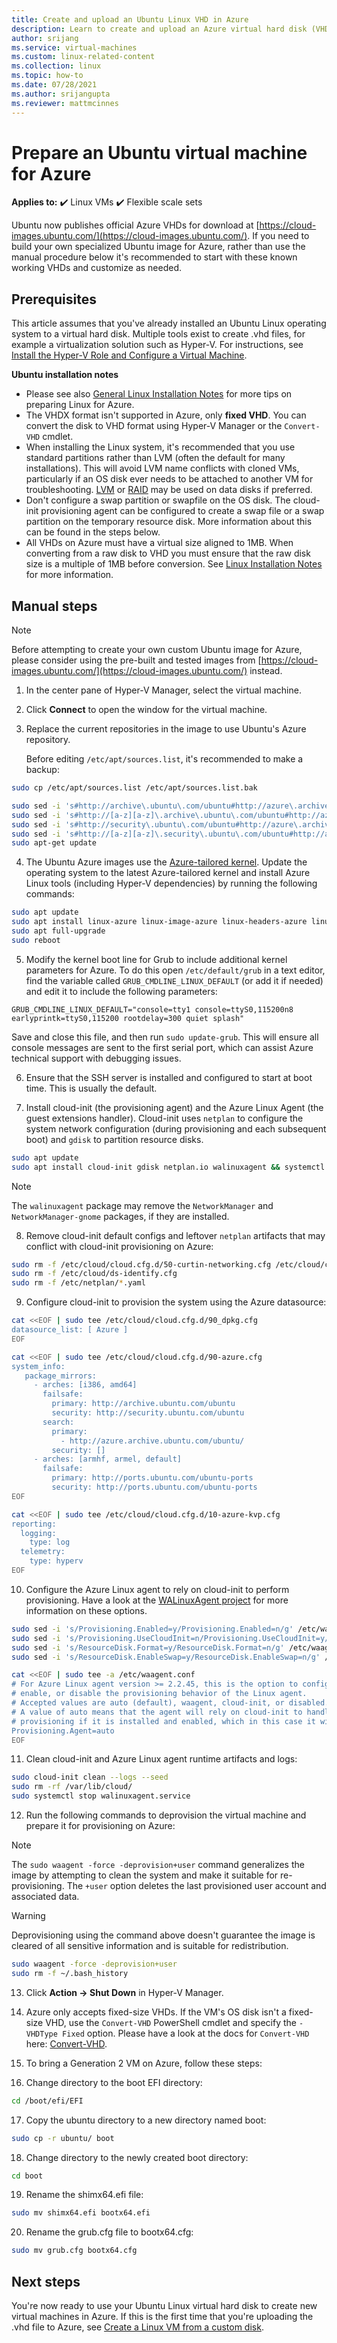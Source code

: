 ```yaml
---
title: Create and upload an Ubuntu Linux VHD in Azure
description: Learn to create and upload an Azure virtual hard disk (VHD) that contains an Ubuntu Linux operating system.
author: srijang
ms.service: virtual-machines
ms.custom: linux-related-content
ms.collection: linux
ms.topic: how-to
ms.date: 07/28/2021
ms.author: srijangupta
ms.reviewer: mattmcinnes
---
```

# Prepare an Ubuntu virtual machine for Azure

**Applies to:** :heavy_check_mark: Linux VMs :heavy_check_mark: Flexible scale sets

Ubuntu now publishes official Azure VHDs for download at [https://cloud-images.ubuntu.com/](https://cloud-images.ubuntu.com/). If you need to build your own specialized Ubuntu image for Azure, rather than use the manual procedure below it's recommended to start with these known working VHDs and customize as needed.

## Prerequisites
This article assumes that you've already installed an Ubuntu Linux operating system to a virtual hard disk. Multiple tools exist to create .vhd files, for example a virtualization solution such as Hyper-V. For instructions, see [Install the Hyper-V Role and Configure a Virtual Machine](/previous-versions/windows/it-pro/windows-server-2012-R2-and-2012/hh846766(v=ws.11)).

**Ubuntu installation notes**

* Please see also [General Linux Installation Notes](create-upload-generic.md#general-linux-installation-notes) for more tips on preparing Linux for Azure.
* The VHDX format isn't supported in Azure, only **fixed VHD**.  You can convert the disk to VHD format using Hyper-V Manager or the `Convert-VHD` cmdlet.
* When installing the Linux system, it's recommended that you use standard partitions rather than LVM (often the default for many installations). This will avoid LVM name conflicts with cloned VMs, particularly if an OS disk ever needs to be attached to another VM for troubleshooting. [LVM](/previous-versions/azure/virtual-machines/linux/configure-lvm) or [RAID](/previous-versions/azure/virtual-machines/linux/configure-raid) may be used on data disks if preferred.
* Don't configure a swap partition or swapfile on the OS disk. The cloud-init provisioning agent can be configured to create a swap file or a swap partition on the temporary resource disk. More information about this can be found in the steps below.
* All VHDs on Azure must have a virtual size aligned to 1MB. When converting from a raw disk to VHD you must ensure that the raw disk size is a multiple of 1MB before conversion. See [Linux Installation Notes](create-upload-generic.md#general-linux-installation-notes) for more information.

## Manual steps

> [!NOTE]
> Before attempting to create your own custom Ubuntu image for Azure, please consider using the pre-built and tested images from [https://cloud-images.ubuntu.com/](https://cloud-images.ubuntu.com/) instead.
>


1. In the center pane of Hyper-V Manager, select the virtual machine.

2. Click **Connect** to open the window for the virtual machine.

3. Replace the current repositories in the image to use Ubuntu's Azure repository.

    Before editing `/etc/apt/sources.list`, it's recommended to make a backup:

```bash
sudo cp /etc/apt/sources.list /etc/apt/sources.list.bak
```

```bash
sudo sed -i 's#http://archive\.ubuntu\.com/ubuntu#http://azure\.archive\.ubuntu\.com/ubuntu#g' /etc/apt/sources.list
sudo sed -i 's#http://[a-z][a-z]\.archive\.ubuntu\.com/ubuntu#http://azure\.archive\.ubuntu\.com/ubuntu#g' /etc/apt/sources.list
sudo sed -i 's#http://security\.ubuntu\.com/ubuntu#http://azure\.archive\.ubuntu\.com/ubuntu#g' /etc/apt/sources.list
sudo sed -i 's#http://[a-z][a-z]\.security\.ubuntu\.com/ubuntu#http://azure\.archive\.ubuntu\.com/ubuntu#g' /etc/apt/sources.list
sudo apt-get update
```

4. The Ubuntu Azure images use the [Azure-tailored kernel](https://ubuntu.com/blog/microsoft-and-canonical-increase-velocity-with-azure-tailored-kernel). Update the operating system to the latest Azure-tailored kernel and install Azure Linux tools (including Hyper-V dependencies) by running the following commands:


```bash
sudo apt update
sudo apt install linux-azure linux-image-azure linux-headers-azure linux-tools-common linux-cloud-tools-common linux-tools-azure linux-cloud-tools-azure
sudo apt full-upgrade
sudo reboot
```

5. Modify the kernel boot line for Grub to include additional kernel parameters for Azure. To do this open `/etc/default/grub` in a text editor, find the variable called `GRUB_CMDLINE_LINUX_DEFAULT` (or add it if needed) and edit it to include the following parameters:

```config
GRUB_CMDLINE_LINUX_DEFAULT="console=tty1 console=ttyS0,115200n8 earlyprintk=ttyS0,115200 rootdelay=300 quiet splash"
```

Save and close this file, and then run `sudo update-grub`. This will ensure all console messages are sent to the first serial port, which can assist Azure technical support with debugging issues.

6. Ensure that the SSH server is installed and configured to start at boot time.  This is usually the default.

7. Install cloud-init (the provisioning agent) and the Azure Linux Agent (the guest extensions handler). Cloud-init uses `netplan` to configure the system network configuration (during provisioning and each subsequent boot) and `gdisk` to partition resource disks.

```bash
sudo apt update
sudo apt install cloud-init gdisk netplan.io walinuxagent && systemctl stop walinuxagent
```

> [!Note]
> The `walinuxagent` package may remove the `NetworkManager` and `NetworkManager-gnome` packages, if they are installed.

8. Remove cloud-init default configs and leftover `netplan` artifacts that may conflict with cloud-init provisioning on Azure:

```bash
sudo rm -f /etc/cloud/cloud.cfg.d/50-curtin-networking.cfg /etc/cloud/cloud.cfg.d/curtin-preserve-sources.cfg /etc/cloud/cloud.cfg.d/99-installer.cfg /etc/cloud/cloud.cfg.d/subiquity-disable-cloudinit-networking.cfg
sudo rm -f /etc/cloud/ds-identify.cfg
sudo rm -f /etc/netplan/*.yaml
```

9. Configure cloud-init to provision the system using the Azure datasource:

```bash
cat <<EOF | sudo tee /etc/cloud/cloud.cfg.d/90_dpkg.cfg
datasource_list: [ Azure ]
EOF

cat <<EOF | sudo tee /etc/cloud/cloud.cfg.d/90-azure.cfg
system_info:
   package_mirrors:
     - arches: [i386, amd64]
       failsafe:
         primary: http://archive.ubuntu.com/ubuntu
         security: http://security.ubuntu.com/ubuntu
       search:
         primary:
           - http://azure.archive.ubuntu.com/ubuntu/
         security: []
     - arches: [armhf, armel, default]
       failsafe:
         primary: http://ports.ubuntu.com/ubuntu-ports
         security: http://ports.ubuntu.com/ubuntu-ports
EOF

cat <<EOF | sudo tee /etc/cloud/cloud.cfg.d/10-azure-kvp.cfg
reporting:
  logging:
    type: log
  telemetry:
    type: hyperv
EOF
```

10. Configure the Azure Linux agent to rely on cloud-init to perform provisioning. Have a look at the [WALinuxAgent project](https://github.com/Azure/WALinuxAgent) for more information on these options.

```bash
sudo sed -i 's/Provisioning.Enabled=y/Provisioning.Enabled=n/g' /etc/waagent.conf
sudo sed -i 's/Provisioning.UseCloudInit=n/Provisioning.UseCloudInit=y/g' /etc/waagent.conf
sudo sed -i 's/ResourceDisk.Format=y/ResourceDisk.Format=n/g' /etc/waagent.conf
sudo sed -i 's/ResourceDisk.EnableSwap=y/ResourceDisk.EnableSwap=n/g' /etc/waagent.conf
```

```bash
cat <<EOF | sudo tee -a /etc/waagent.conf
# For Azure Linux agent version >= 2.2.45, this is the option to configure,
# enable, or disable the provisioning behavior of the Linux agent.
# Accepted values are auto (default), waagent, cloud-init, or disabled.
# A value of auto means that the agent will rely on cloud-init to handle
# provisioning if it is installed and enabled, which in this case it will.
Provisioning.Agent=auto
EOF
```

11. Clean cloud-init and Azure Linux agent runtime artifacts and logs:

```bash
sudo cloud-init clean --logs --seed
sudo rm -rf /var/lib/cloud/
sudo systemctl stop walinuxagent.service

```

12. Run the following commands to deprovision the virtual machine and prepare it for provisioning on Azure:

> [!NOTE]
> The `sudo waagent -force -deprovision+user` command generalizes the image by attempting to clean the system and make it suitable for re-provisioning. The `+user` option deletes the last provisioned user account and associated data.

> [!WARNING]
> Deprovisioning using the command above doesn't guarantee the image is cleared of all sensitive information and is suitable for redistribution.

```bash
sudo waagent -force -deprovision+user
sudo rm -f ~/.bash_history
```

13. Click **Action -> Shut Down** in Hyper-V Manager.

14. Azure only accepts fixed-size VHDs. If the VM's OS disk isn't a fixed-size VHD, use the `Convert-VHD` PowerShell cmdlet and specify the `-VHDType Fixed` option. Please have a look at the docs for `Convert-VHD` here: [Convert-VHD](/powershell/module/hyper-v/convert-vhd).

15. To bring a Generation 2 VM on Azure, follow these steps:


16. Change directory to the boot EFI directory:
```bash
cd /boot/efi/EFI
```

17. Copy the ubuntu directory to a new directory named boot:
```bash
sudo cp -r ubuntu/ boot
```

18. Change directory to the newly created boot directory:
```bash
cd boot
```

19. Rename the shimx64.efi file:
```bash
sudo mv shimx64.efi bootx64.efi
```

20. Rename the grub.cfg file to bootx64.cfg:
```bash
sudo mv grub.cfg bootx64.cfg
```

## Next steps
You're now ready to use your Ubuntu Linux virtual hard disk to create new virtual machines in Azure. If this is the first time that you're uploading the .vhd file to Azure, see [Create a Linux VM from a custom disk](upload-vhd.md#option-1-upload-a-vhd).
